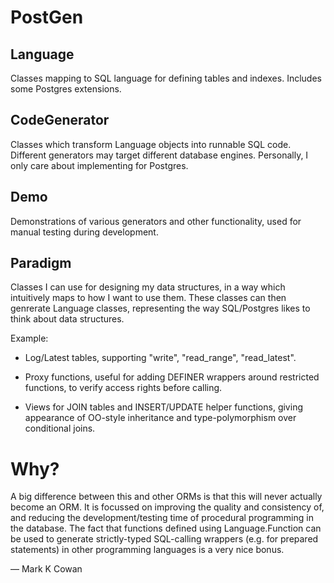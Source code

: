 # PostGen

## Language

Classes mapping to SQL language for defining tables and indexes.
Includes some Postgres extensions.


## CodeGenerator

Classes which transform Language objects into runnable SQL code.
Different generators may target different database engines.
Personally, I only care about implementing for Postgres.


## Demo

Demonstrations of various generators and other functionality, used for manual testing during development.


## Paradigm

Classes I can use for designing my data structures, in a way which intuitively maps to how I want to use them.
These classes can then genrerate Language classes, representing the way SQL/Postgres likes to think about data structures.

Example:

 * Log/Latest tables, supporting "write", "read_range", "read_latest".

 * Proxy functions, useful for adding DEFINER wrappers around restricted functions, to verify access rights before calling.

 * Views for JOIN tables and INSERT/UPDATE helper functions, giving appearance of OO-style inheritance and type-polymorphism over conditional joins.


# Why?

A big difference between this and other ORMs is that this will never actually become an ORM.
It is focussed on improving the quality and consistency of, and reducing the development/testing time of procedural programming in the database.
The fact that functions defined using Language.Function can be used to generate strictly-typed SQL-calling wrappers (e.g. for prepared statements) in other programming languages is a very nice bonus.


 — Mark K Cowan
